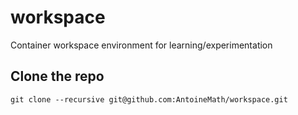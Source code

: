 # workspace
Container workspace environment for learning/experimentation 

## Clone the repo  
`git clone --recursive git@github.com:AntoineMath/workspace.git`
